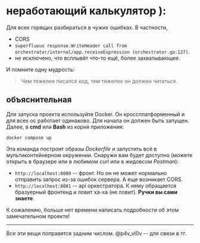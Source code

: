 # неработающий калькулятор ):

Для всех горящих разбираться в чужих ошибках.
В частности, 
- CORS
- `superfluous response.WriteHeader call from orchestrator/internal/app.receiveExpression (orchestrator.go:127)`.
- не исключено, что всплывёт что-то ещё, более захватывающее.

И помните одну мудрость:

> Чем тяжелее писался код, тем тяжелее он должен читаться.


## объяснительная

Для запуска проекта используйте Docker. Он кроссплатформенный и для всех ос работает одинаково. Для начала он должен быть запущен.
Далее, в **cmd** или **Bash** из корня приложения:
```
docker compose up
```

Эта команда построит образы *Dockerfile* и запустить всё в мультиконтейнерном окружении.
Снаружи вам будет доступно (можете открыть в браузере или в любимом *curl* или в жидовсом *Postman*):

- `http://localhost:8080` -- фронт. Но он не может нормально отправить запрос из-за ошибок сервера. А еще возникает CORS.
- `http://localhost:8081` -- api оркестратора. К нему обращается бразуерный фронтенд и ловит ха-ха (не ловит). **Ручки вы сами знаете**.

К сожалению, больше нет времени написать подробности об этом замечательном проекте!

---

Все эти вещи поправятся задним числом. @p4v_vl0v -- для связи в тг.